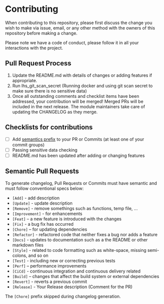 # Contributing

When contributing to this repository, please first discuss the change you wish to make via issue,
email, or any other method with the owners of this repository before making a change.

Please note we have a code of conduct, please follow it in all your interactions with the project.

## Pull Request Process

1. Update the README.md with details of changes or adding features if appropriate.
2. Run lhs_git_scan_secret (Running docker and using git scan secret to make sure there is no sensitive data)
3. Once all outstanding comments and checklist items have been addressed, your contribution will be merged! Merged PRs will be included in the next release. The module maintainers take care of updating the CHANGELOG as they merge.

## Checklists for contributions

- [ ] Add [semantics prefix](#semantic-pull-requests) to your PR or Commits (at least one of your commit groups)
- [ ] Passing sensitive data checking
- [ ] README.md has been updated after adding or changing features

## Semantic Pull Requests
To generate changelog, Pull Requests or Commits must have semantic and must follow conventional specs below:
- `[Add]` - add description
- `[Update]` - update description
- `[Remove]` - remove somethings such as functions, temp file, ...
- `[Improvement]` - for enhancements
- `[Feat]` – a new feature is introduced with the changes
- `[Fix]` - a bug fix has occurred
- `[Chore]` – for updating dependencies
- `[Refactor]` - refactored code that neither fixes a bug nor adds a feature
- `[Docs]` - updates to documentation such as a the README or other markdown files
- `[Style]` - related to code formatting such as white-space, missing semi-colons, and so on
- `[Test]` - including new or correcting previous tests
- `[Perf]` – performance improvements
- `[CiCd]` - continuous integration and continuous delivery related
- `[Build]` – changes that affect the build system or external dependencies
- `[Revert]` - reverts a previous commit
- `[Release]` - Your Release description (Comment for the PR)

The `[Chore]` prefix skipped during changelog generation.